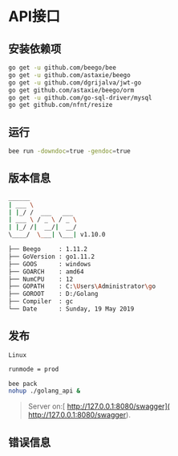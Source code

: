 
# API接口

## 安装依赖项

```bash
go get -u github.com/beego/bee
go get -u github.com/astaxie/beego
go get -u github.com/dgrijalva/jwt-go
go get github.com/astaxie/beego/orm
go get -u github.com/go-sql-driver/mysql
go get github.com/nfnt/resize
```

## 运行


```bash
bee run -downdoc=true -gendoc=true
```

## 版本信息

```bash
______
| ___ \
| |_/ /  ___   ___
| ___ \ / _ \ / _ \
| |_/ /|  __/|  __/
\____/  \___| \___| v1.10.0

├── Beego     : 1.11.2
├── GoVersion : go1.11.2
├── GOOS      : windows
├── GOARCH    : amd64
├── NumCPU    : 12
├── GOPATH    : C:\Users\Administrator\go
├── GOROOT    : D:/Golang
├── Compiler  : gc
└── Date      : Sunday, 19 May 2019

```

## 发布

`Linux`

```bash
runmode = prod

bee pack
nohup ./golang_api &
```

> Server on:[ http://127.0.0.1:8080/swagger]( http://127.0.0.1:8080/swagger).

## 错误信息

